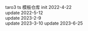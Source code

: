 taro3 ts 模板仓库 init 2022-4-22  
update 2022-5-12  
update 2023-2-9  
update 2023-3-10
update 2023-6-25
